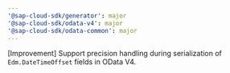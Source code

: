 ```yaml
---
'@sap-cloud-sdk/generator': major
'@sap-cloud-sdk/odata-v4': major
'@sap-cloud-sdk/odata-common': major
---
```


[Improvement] Support precision handling during serialization of `Edm.DateTimeOffset` fields in OData V4.